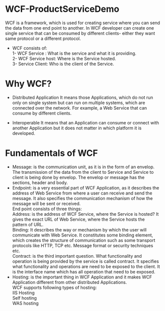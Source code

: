 # WCF-ProductServiceDemo
WCF is a framework, which is used for creating service where you can send the data from one end point to another.
In WCF developer can create one single service that can be consumed by different clients- either they want same protocol or a different protocol.

* WCF consists of:<br/>
1- WCF Service : What is the service and what it is providing.<br/>
2- WCF Service host: Where is the Service hosted.<br/>
3- Service Client: Who is the client of the Service.<br/>

# Why WCF?
* Distributed Application
It means those Applications, which do not run only on single system but can run on multiple systems, which are connected over the network. For example, a Web Service that can consume by different clients.

* Interoperable
It means that an Application can consume or connect with another Application but it does not matter in which platform it is developed.

# Fundamentals of WCF
* Message: is the communication unit, as it is in the form of an envelop. The transmission of the data from the client to Service and Service to client is being done by envelop. The envelop or message has the sections, header and body.
* Endpoint: is a very essential part of WCF Application, as it describes the address of Web Service from where a user can receive and send the message. It also specifies the communication mechanism of how the message will be sent or received.<br/>
End point consists of three things:<br/>
Address: is the address of WCF Service, where the Service is hosted? It gives the exact URL of Web Service, where the Service hosts the pattern of URL.<br/>
Binding: It describes the way or mechanism by which the user will communicate with Web Service. It constitutes some binding element, which creates the structure of communication such as some transport protocols like HTTP, TCP etc. Message format or security techniques etc.<br/>
Contract: is the third important question. What functionality and operation is being provided by  the service is called contract. It specifies what functionality and operations are need to be exposed to the client. It is the interface name which has all operation that need to be exposed.<br/>
* Hosting: is the important thing in WCF Application and it makes WCF Application different from other distributed Applications. <br/>
WCF supports following types of hosting:<br/>
IIS Hosting<br/>
Self hosting<br/>
WAS hosting<br/>
